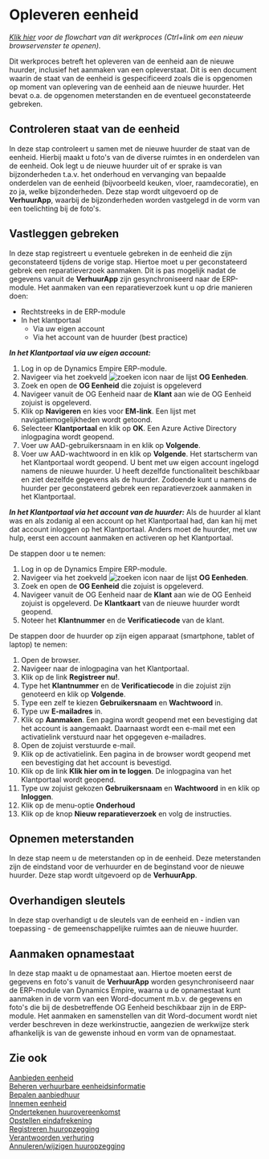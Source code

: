 # Opleveren eenheid

*[Klik hier](https://cegeka-dsabestpracticeprocessen.mavimcloud.com//Portal/code?id=2d10&view=Chart&maximize=true) voor de flowchart van dit werkproces (Ctrl+link om een nieuw browservenster te openen).*

Dit werkproces betreft het opleveren van de eenheid aan de nieuwe huurder, inclusief het aanmaken van een opleverstaat. Dit is een document waarin de staat van de eenheid is gespecificeerd zoals die is opgenomen op moment van oplevering van de eenheid aan de nieuwe huurder. Het bevat o.a. de opgenomen meterstanden en de eventueel geconstateerde gebreken. 

## Controleren staat van de eenheid 

In deze stap controleert u samen met de nieuwe huurder de staat van de eenheid. Hierbij maakt u foto's van de diverse ruimtes in en onderdelen van de eenheid. Ook legt u de nieuwe huurder uit of er sprake is van bijzonderheden t.a.v. het onderhoud en vervanging van bepaalde onderdelen van de eenheid (bijvoorbeeld keuken, vloer, raamdecoratie), en zo ja, welke bijzonderheden. Deze stap wordt uitgevoerd op de **VerhuurApp**, waarbij de bijzonderheden worden vastgelegd in de vorm van een toelichting bij de foto's.   

## Vastleggen gebreken 

In deze stap registreert u eventuele gebreken in de eenheid die zijn geconstateerd tijdens de vorige stap. Hiertoe moet u per geconstateerd gebrek een reparatieverzoek aanmaken. Dit is pas mogelijk nadat de gegevens vanuit de **VerhuurApp** zijn gesynchroniseerd naar de ERP-module. Het aanmaken van een reparatieverzoek kunt u op drie manieren doen: 

- Rechtstreeks in de ERP-module 
- In het klantportaal 
	- Via uw eigen account 
	- Via het account van de huurder (best practice) 

***In het Klantportaal via uw eigen account:***
1. Log in op de Dynamics Empire ERP-module.
2. Navigeer via het zoekveld ![zoeken icon](/assets/images/zoeken.png "zoeken icon") naar de lijst **OG Eenheden**. 
3. Zoek en open de **OG Eenheid** die zojuist is opgeleverd 
4. Navigeer vanuit de OG Eenheid naar de **Klant** aan wie de OG Eenheid zojuist is opgeleverd. 
5. Klik op **Navigeren** en kies voor **EM-link**. Een lijst met navigatiemogelijkheden wordt getoond. 
6. Selecteer **Klantportaal** en klik op **OK**. Een Azure Active Directory inlogpagina wordt geopend. 
7. Voer uw AAD-gebruikersnaam in en klik op **Volgende**. 
8. Voer uw AAD-wachtwoord in en klik op **Volgende**. Het startscherm van het Klantportaal wordt geopend. U bent met uw eigen account ingelogd namens de nieuwe huurder. U heeft dezelfde functionaliteit beschikbaar en ziet dezelfde gegevens als de huurder. Zodoende kunt u namens de huurder per geconstateerd gebrek een reparatieverzoek aanmaken in het Klantportaal.  

***In het Klantportaal via het account van de huurder:*** Als de huurder al klant was en als zodanig al een account op het Klantportaal had, dan kan hij met dat account inloggen op het Klantportaal. Anders moet de huurder, met uw hulp, eerst een account aanmaken en activeren op het Klantportaal.  

De stappen door u te nemen: 
1. Log in op de Dynamics Empire ERP-module.
2. Navigeer via het zoekveld ![zoeken icon](/assets/images/zoeken.png "zoeken icon") naar de lijst **OG Eenheden**.
3. Zoek en open de **OG Eenheid** die zojuist is opgeleverd.
4. Navigeer vanuit de OG Eenheid naar de **Klant** aan wie de OG Eenheid zojuist is opgeleverd. De **Klantkaart** van de nieuwe huurder wordt geopend. 
5. Noteer het **Klantnummer** en de **Verificatiecode** van de klant. 

De stappen door de huurder op zijn eigen apparaat (smartphone, tablet of laptop) te nemen:  
1. Open de browser.
2. Navigeer naar de inlogpagina van het Klantportaal.
3. Klik op de link **Registreer nu!**. 
4. Type het **Klantnummer** en de **Verificatiecode** in die zojuist zijn genoteerd en klik op **Volgende**. 
5. Type een zelf te kiezen **Gebruikersnaam** en **Wachtwoord** in. 
6. Type uw **E-mailadres** in. 
7. Klik op **Aanmaken**. Een pagina wordt geopend met een bevestiging dat het account is aangemaakt. Daarnaast wordt een e-mail met een activatielink verstuurd naar het opgegeven e-mailadres. 
8. Open de zojuist verstuurde e-mail. 
9. Klik op de activatielink. Een pagina in de browser wordt geopend met een bevestiging dat het account is bevestigd. 
10. Klik op de link **Klik hier om in te loggen**. De inlogpagina van het Klantportaal wordt geopend. 
11. Type uw zojuist gekozen **Gebruikersnaam** en **Wachtwoord** in en klik op **Inloggen**. 
12. Klik op de menu-optie **Onderhoud** 
13. Klik op de knop **Nieuw reparatieverzoek** en volg de instructies. 

## Opnemen meterstanden 

In deze stap neem u de meterstanden op in de eenheid. Deze meterstanden zijn de eindstand voor de verhuurder en de beginstand voor de nieuwe huurder. Deze stap wordt uitgevoerd op de **VerhuurApp**. 

## Overhandigen sleutels 

In deze stap overhandigt u de sleutels van de eenheid en - indien van toepassing - de gemeenschappelijke ruimtes aan de nieuwe huurder.  

## Aanmaken opnamestaat 

In deze stap maakt u de opnamestaat aan. Hiertoe moeten eerst de gegevens en foto's vanuit de **VerhuurApp** worden gesynchroniseerd naar de ERP-module van Dynamics Empire, waarna u de opnamestaat kunt aanmaken in de vorm van een Word-document m.b.v. de gegevens en foto's die bij de desbetreffende OG Eenheid beschikbaar zijn in de ERP-module. Het aanmaken en samenstellen van dit Word-document wordt niet verder beschreven in deze werkinstructie, aangezien de werkwijze sterk afhankelijk is van de gewenste inhoud en vorm van de opnamestaat. 

## Zie ook

[Aanbieden eenheid](../aanbieden-eenheid/)  
[Beheren verhuurbare eenheidsinformatie](../beheren-verhuurbare-eenheidsinformatie/)  
[Bepalen aanbiedhuur](../bepalen-aanbiedhuur/)  
[Innemen eenheid](../innemen-eenheid/)  
[Ondertekenen huurovereenkomst](../ondertekenen-huurovereenkomst/)  
[Opstellen eindafrekening](../opstellen-eindafrekening/)  
[Registreren huuropzegging](../registreren-huuropzegging/)  
[Verantwoorden verhuring](../verantwoorden-verhuring/)  
[Annuleren/wijzigen huuropzegging](../annuleren-wijzigen-huuropzegging/)

